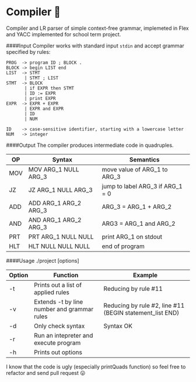 # Compiler :see_no_evil:
Compiler and LR parser of simple context-free grammar, implemeted in Flex and YACC implemented for school term project.

####Input
Compiler works with standard input `stdin` and accept grammar specified by rules:
```
PROG  -> program ID ; BLOCK .
BLOCK -> begin LIST end
LIST  -> STMT
       | STMT ; LIST
STMT  -> BLOCK
       | if EXPR then STMT
       | ID := EXPR
       | print EXPR
EXPR  -> EXPR + EXPR
       | EXPR and EXPR
       | ID
       | NUM
       
ID    -> case-sensitive identifier, starting with a lowercase letter
NUM   -> integer
```

####Output
The compiler produces intermediate code in quadruples.


OP | Syntax | Semantics
--- | ------ | ---------
MOV | MOV ARG_1 NULL ARG_3 | move value of ARG_1 to ARG_3
JZ | JZ ARG_1 NULL ARG_3 | jump to label ARG_3 if ARG_1 = 0
ADD | ADD ARG_1 ARG_2 ARG_3 | ARG_3 = ARG_1 + ARG_2
AND | AND ARG_1 ARG_2 ARG_3 | ARG3 = ARG_1 and ARG_2
PRT | PRT ARG_1 NULL NULL | print ARG_1 on stdout
HLT | HLT NULL NULL NULL | end of program

####Usage
./project [options]

Option | Function | Example
------ | -------- | -------
-t | Prints out a list of applied rules | Reducing by rule #11
-v | Extends -t by line number and grammar rules | Reducing by rule #2, line #11 (BEGIN statement_list END)
-d | Only check syntax | Syntax OK
-r | Run an intepreter and execute program |
-h | Prints out options |



I know that the code is ugly (especially printQuads function) so feel free to refactor and send pull request :stuck_out_tongue:
